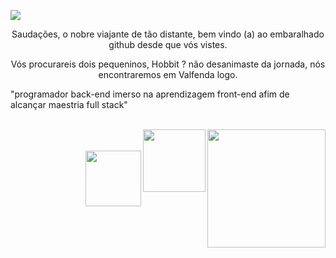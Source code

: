 ![](https://komarev.com/ghpvc/?username=git-cardoso-username&label=PROFILE+VIEWS&style=flat-square&color=lightgrey)

<p align="center">
    Saudações, o nobre viajante de tão distante, bem vindo (a) ao embaralhado github desde que vós vistes.
</p>

<p align="center">
    Vós procurareis dois pequeninos, Hobbit ? não desanimaste da jornada, nós	encontraremos  em Valfenda logo.
</p>
"programador back-end imerso na aprendizagem front-end afim de alcançar maestria full stack"          

<br/>
<br/>
   
   
   
   
   
   
   
   
   

<img  align=right src="https://img.shields.io/badge/shell_script-%23121011.svg?style=for-the-badge&logo=gnu-bash&logoColor=white" width="189"/><img  align=right src="https://img.shields.io/badge/Linux-FCC624?style=for-the-badge&logo=linux&logoColor=black" width="100"/>

<br/>
<br/>  
<img  align=right src="https://img.shields.io/badge/c++-%2300599C.svg?style=for-the-badge&logo=c%2B%2B&logoColor=white" width="89"/>
  
